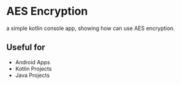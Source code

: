 # AES Encryption
a simple kotlin console app, showing how can use AES encryption.

## Useful for

- Android Apps
- Kotlin Projects
- Java Projects